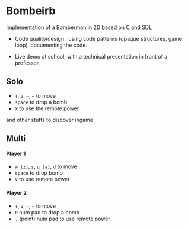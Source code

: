 # Bombeirb
Implementation of  a Bomberman in 2D based on C and SDL

- Code quality/design : using code patterns (opaque structures, game loop), documenting the code.

- Live demo at school, with a technical presentation in front of a professor.

## Solo
* `↑`, `↓`, `→`, `←` to move
* `space` to drop a bomb
* `X` to use the remote power

and other stuffs to discover ingame

## Multi
#### Player 1
* `w (z)`, `s`, `q (a)`, `d` to move
* `space` to drop bomb
* `V` to use remote power

#### Player 2 
* `↑`, `↓`, `→`, `←` to move
* `0` num pad to drop a bomb
* `.` (point) num pad to use remote power
